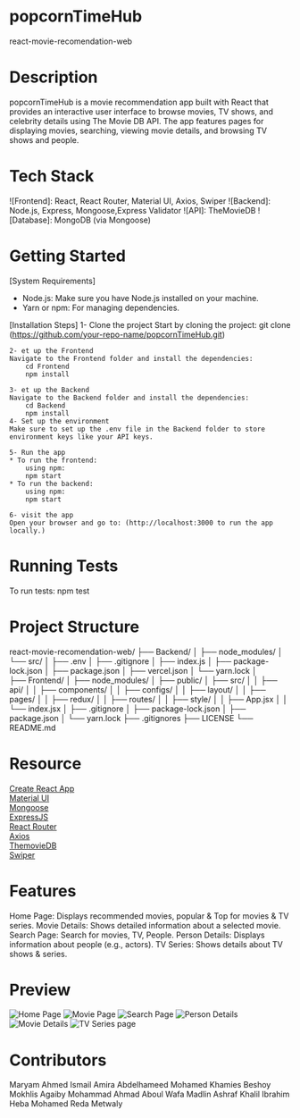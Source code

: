 # popcornTimeHub

react-movie-recomendation-web

# Description

popcornTimeHub is a movie recommendation app built with React that provides an interactive user interface to browse movies, TV shows, and celebrity details using The Movie DB API. The app features pages for displaying movies, searching, viewing movie details, and browsing TV shows and people.


# Tech Stack

![Frontend]: React, React Router, Material UI, Axios, Swiper
![Backend]: Node.js, Express, Mongoose,Express Validator
![API]: TheMovieDB
![Database]: MongoDB (via Mongoose)

# Getting Started

[System Requirements]
* Node.js: Make sure you have Node.js installed on your machine.
* Yarn or npm: For managing dependencies.

[Installation Steps]
    1- Clone the project
    Start by cloning the project: git clone (https://github.com/your-repo-name/popcornTimeHub.git)

    2- et up the Frontend
    Navigate to the Frontend folder and install the dependencies: 
        cd Frontend
        npm install

    3- et up the Backend
    Navigate to the Backend folder and install the dependencies:
        cd Backend
        npm install
    4- Set up the environment
    Make sure to set up the .env file in the Backend folder to store environment keys like your API keys.

    5- Run the app
    * To run the frontend:
        using npm:
        npm start
    * To run the backend:
        using npm:
        npm start

    6- visit the app
    Open your browser and go to: (http://localhost:3000 to run the app locally.)

# Running Tests
To run tests: npm test

# Project Structure
react-movie-recomendation-web/
├── Backend/
│   ├── node_modules/
│   └── src/
│        ├── .env
│        ├── .gitignore
│        ├── index.js
│        ├── package-lock.json
│        ├── package.json
│        ├── vercel.json
│        └── yarn.lock
│   
├── Frontend/
│   ├── node_modules/
│   ├── public/
│   ├── src/
│   │   ├── api/
│   │   ├── components/
│   │   ├── configs/
│   │   ├── layout/
│   │   ├── pages/
│   │   ├── redux/
│   │   ├── routes/
│   │   ├── style/
│   │   ├── App.jsx
│   │   └── index.jsx
│   ├── .gitignore
│   ├── package-lock.json
│   ├── package.json
│   └── yarn.lock
├── .gitignores
├── LICENSE
└──  README.md

# Resource

[Create React App](https://create-react-app.dev/)<br>
[Material UI](https://create-react-app.dev/)<br>
[Mongoose](https://mongoosejs.com/)<br>
[ExpressJS](https://expressjs.com/)<br>
[React Router](https://reactrouter.com/)<br>
[Axios](https://axios-http.com/)<br>
[ThemovieDB](https://www.themoviedb.org/)<br>
[Swiper](https://swiperjs.com/)<br>

# Features
Home Page: Displays recommended movies, popular & Top for movies & TV series.
Movie Details: Shows detailed information about a selected movie.
Search Page: Search for movies, TV, People.
Person Details: Displays information about people (e.g., actors).
TV Series: Shows details about TV shows & series.


# Preview
![Home Page](https://drive.google.com/file/d/1qCTvNS8LxtRUZIQBcsho4-rHzYASsx1F/view?usp=sharing)
![Movie Page](https://drive.google.com/file/d/1oI-qL8sJW900BkQuoqivwdmYiOfUEle5/view)
![Search Page](https://drive.google.com/file/d/1lUUMLbYNh78cZk66sj7mYCt6VvZJRJXL/view?usp=sharing)
![Person Details](https://drive.google.com/file/d/1oI-qL8sJW900BkQuoqivwdmYiOfUEle5/view?usp=sharing)
![Movie Details](https://drive.google.com/file/d/1gWy43me3nzpU_IlewBxdcWfSkjQgl1Sn/view?usp=sharing)
![TV Series page](https://drive.google.com/file/d/1Dg7pmDoYOs93HCQB7KtXYUST3qOBr5z_/view)


#  Contributors
Maryam Ahmed Ismail
Amira Abdelhameed Mohamed Khamies
Beshoy Mokhlis Agaiby
Mohammad Ahmad Aboul Wafa
Madlin Ashraf Khalil Ibrahim
Heba Mohamed Reda Metwaly
